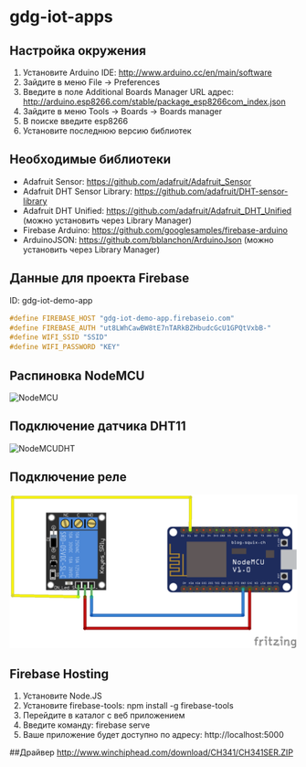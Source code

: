 # gdg-iot-apps

## Настройка окружения
1. Установите Arduino IDE: http://www.arduino.cc/en/main/software
2. Зайдите в меню File -> Preferences
3. Введите в поле Additional Boards Manager URL адрес: http://arduino.esp8266.com/stable/package_esp8266com_index.json
4. Зайдите в меню Tools -> Boards -> Boards manager
5. В поиске введите esp8266
6. Установите последнюю версию библиотек

## Необходимые библиотеки
* Adafruit Sensor: https://github.com/adafruit/Adafruit_Sensor
* Adafruit DHT Sensor Library: https://github.com/adafruit/DHT-sensor-library
* Adafruit DHT Unified: https://github.com/adafruit/Adafruit_DHT_Unified (можно установить через Library Manager)
* Firebase Arduino: https://github.com/googlesamples/firebase-arduino
* ArduinoJSON: https://github.com/bblanchon/ArduinoJson (можно установить через Library Manager)

## Данные для проекта Firebase
ID:  gdg-iot-demo-app

```C
#define FIREBASE_HOST "gdg-iot-demo-app.firebaseio.com"
#define FIREBASE_AUTH "ut8LWhCawBW8tE7nTARkBZHbudcGcU1GPQtVxbB-"
#define WIFI_SSID "SSID"
#define WIFI_PASSWORD "KEY"
```

## Распиновка NodeMCU
![NodeMCU](https://raw.githubusercontent.com/nodemcu/nodemcu-devkit-v1.0/master/Documents/NODEMCU_DEVKIT_V1.0_PINMAP.png)

## Подключение датчика DHT11
![NodeMCUDHT](http://www.seeedstudio.com/recipe/img/recipe/2015-05/5555de22a4b2a.jpg)

## Подключение реле
![NodeMCIRelay](https://raw.githubusercontent.com/popsodav/gdg-iot-apps/master/FirebaseESP8266_RELAY/relay.png)

## Firebase Hosting
1. Установите Node.JS
2. Установите firebase-tools: 
npm install -g firebase-tools
3. Перейдите в каталог с веб приложением
4. Введите команду:
firebase serve
5. Ваше приложение будет доступно по адресу: 
http://localhost:5000

##Драйвер
http://www.winchiphead.com/download/CH341/CH341SER.ZIP
